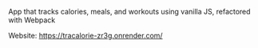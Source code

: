 App that tracks calories, meals, and workouts using vanilla JS, refactored with Webpack

Website: https://tracalorie-zr3g.onrender.com/
